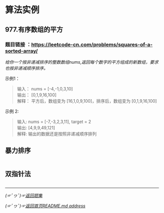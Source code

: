 # 算法实例

## 977.有序数组的平方
### 题目链接 ：https://leetcode-cn.com/problems/squares-of-a-sorted-array/

*给你一个按非递减排序的整数数组nums,返回每个数字的平方组成的新数组，要求也按非递减顺序排序。*

示例1：

> 输入： nums = [-4,-1,0,3,10]  
> 输出： [0,1,9,16,100]  
> 解释： 平方后，数组变为 [16,1,0,9,100]，排序后，数组变为 [0,1,9,16,100]

示例 2:

> 输入: nums = [-7,-3,2,3,11], target = 2  
> 输出: [4,9,9,49,121]  
> 解释: 输出的数据还是按照非递减顺序排列  

## 暴力排序
```java

```
## 双指针法

```java

```







________
*(☞ﾟヮﾟ)☞[返回题集](https://github.com/fredomli/java-standard/blob/main/docs/java/algorithm/readme.md)*

*(☞ﾟヮﾟ)☞[返回首页README.md address](https://github.com/fredomli/java-standard)*
